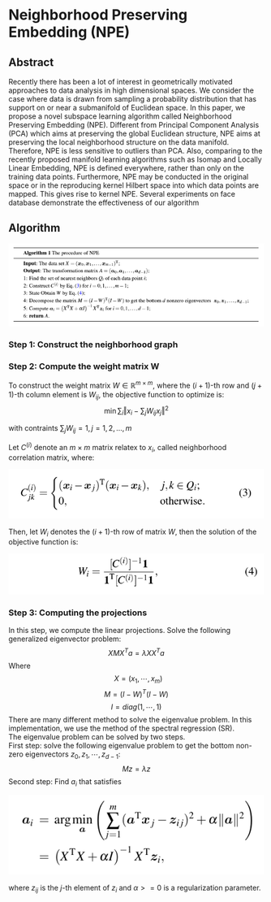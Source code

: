 # Neighborhood Preserving Embedding (NPE)

## Abstract
Recently there has been a lot of interest in geometrically motivated approaches to data analysis in high dimensional spaces. We consider the case where data is drawn from sampling a probability distribution that has
support on or near a submanifold of Euclidean space. In this paper, we propose a novel subspace learning algorithm called Neighborhood Preserving Embedding (NPE). Different from Principal Component Analysis (PCA) which aims
at preserving the global Euclidean structure, NPE aims at preserving the local neighborhood structure on the data manifold. Therefore, NPE is less sensitive to outliers than PCA. Also, comparing to the recently proposed manifold
learning algorithms such as Isomap and Locally Linear Embedding, NPE is defined everywhere, rather than only on the training data points. Furthermore, NPE may be conducted in the original space or in the reproducing kernel
Hilbert space into which data points are mapped. This gives rise to kernel NPE. Several experiments on face database demonstrate the effectiveness of our algorithm

## Algorithm
![alt text](img/NPE_algorithm.png "Algorithm")

### Step 1: Construct the neighborhood graph

### Step 2: Compute the weight matrix W


To construct the weight matrix $W \in \mathbb{R}^{m \times m}$, where the $(i+1)$-th row and $(j+1)$-th column element is $W_{ij}$, the objective function to optimize is:
$$\min \sum_{i}\Vert x_{i} - \sum_{j}W_{ij}x_{j} \Vert^{2}$$

with contraints $\sum_{j}W_{ij}=1,j=1,2, \ldots, m$

Let $C^{(i)}$ denote an $m \times m$ matrix relatex to $x_i$, called neighborhood correlation matrix, where:

![alt text](img/formula_3.png)

Then, let $W_i$ denotes the $(i + 1)$-th row of matrix $W$, then the solution of the objective function is:

![alt text](img/formula_4.png)

### Step 3: Computing the projections
In this step, we compute the linear projections. Solve the following generalized eigenvector problem:
$$XMX^{T}a=\lambda XX^{T}a$$
Where
$$\ \ X=(x_{1}, \cdots, x_{m}) $$
$$M=(I-W)^{T}(I-W) $$
$$I=diag(1, \cdots, 1)$$
There are many different method to solve the eigenvalue problem. In this implementation, we use the method of the spectral regression (SR). \
The eigenvalue problem can be solved by two steps. \
First step: solve the following eigenvalue problem to get the bottom non-zero eigenvectors $z_{0}, z_{1}, \cdots, z_{d-1}$:
$$Mz = \lambda z$$
Second step: Find $a_i$ that satisfies 

![alt text](img/formula_8.png)

where $z_{ij}$ is the $j$-th element of $z_i$ and $\alpha >= 0$ is a regularization parameter. 
